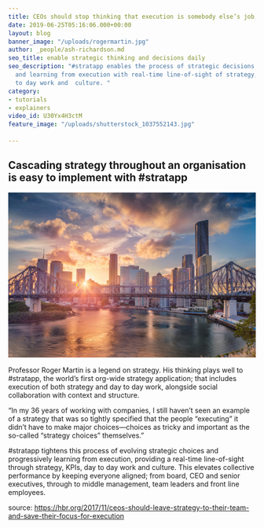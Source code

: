 ```yaml
---
title: CEOs should stop thinking that execution is somebody else’s job; it is theirs
date: 2019-06-25T05:16:06.000+00:00
layout: blog
banner_image: "/uploads/rogermartin.jpg"
author: _people/ash-richardson.md
seo_title: enable strategic thinking and decisions daily
seo_description: "#stratapp enables the process of strategic decisions, evolving strategy
  and learning from execution with real-time line-of-sight of strategy, KPIs, day
  to day work and  culture. "
category:
- tutorials
- explainers
video_id: U30Yx4H3ctM
feature_image: "/uploads/shutterstock_1037552143.jpg"

---
```

## Cascading strategy throughout an organisation is easy to implement with #stratapp

![](/uploads/shutterstock_1015018927.jpg)

Professor Roger Martin is a legend on strategy.  His thinking plays well to #stratapp, the world’s first org-wide strategy application; that includes execution of both strategy and day to day work, alongside social collaboration with context and structure.

“In my 36 years of working with companies, I still haven’t seen an example of a strategy that was so tightly specified that the people “executing” it didn’t have to make major choices—choices as tricky and important as the so-called “strategy choices” themselves.”

\#stratapp tightens this process of evolving strategic choices and progressively learning from execution, providing a real-time line-of-sight through strategy, KPIs, day to day work and culture.  This elevates collective performance by keeping everyone aligned; from board, CEO and senior executives, through to middle management, team leaders and front line employees.

source: https://hbr.org/2017/11/ceos-should-leave-strategy-to-their-team-and-save-their-focus-for-execution
